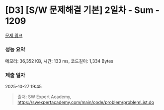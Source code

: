 # [D3] [S/W 문제해결 기본] 2일차 - Sum - 1209 

[문제 링크](https://swexpertacademy.com/main/code/problem/problemDetail.do?contestProbId=AV13_BWKACUCFAYh) 

### 성능 요약

메모리: 36,352 KB, 시간: 133 ms, 코드길이: 1,334 Bytes

### 제출 일자

2025-10-27 19:45



> 출처: SW Expert Academy, https://swexpertacademy.com/main/code/problem/problemList.do